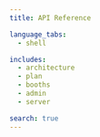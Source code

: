```yaml
---
title: API Reference

language_tabs:
  - shell

includes:
  - architecture
  - plan
  - booths
  - admin
  - server

search: true
---
```


